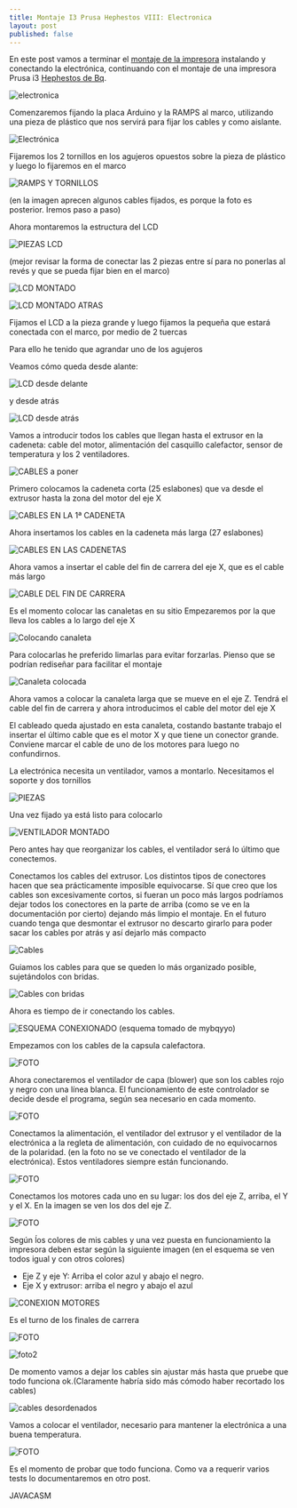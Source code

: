 ```yaml
---
title: Montaje I3 Prusa Hephestos VIII: Electronica
layout: post
published: false
---
```


En este post vamos a terminar el [montaje de la impresora](http://blog.elcacharreo.com/tag/hephestos/) instalando y conectando la electrónica, continuando con el montaje de una impresora Prusa i3 [Hephestos de Bq](http://bq.com/es/prusa). 

![electronica](https://lh3.googleusercontent.com/-lhBAqWrFVyE/VV-4xXaCAQI/AAAAAAAA7o0/0x9MYmunJZs/w602-h803-no/IMG_20150523_011131.jpg)

Comenzaremos fijando la placa Arduino y la RAMPS al marco, utilizando una pieza de plástico que nos servirá para fijar los cables y como aislante.

![Electrónica](https://lh3.googleusercontent.com/-l0uo3WRDsAs/VVfB4k8J4EI/AAAAAAAA7xo/o_aKKTlNkjc/w1070-h803-no/IMG_20150516_022127.jpg)

Fijaremos los 2 tornillos en los agujeros opuestos sobre la pieza de plástico y luego lo fijaremos en el marco

![RAMPS Y TORNILLOS](https://lh5.googleusercontent.com/-AXEGupkjdd4/VWJLhteAWVI/AAAAAAAA7xk/_HYRy3Gdolg/w602-h803-no/IMG_20150523_202851.jpg)

(en la imagen aprecen algunos cables fijados, es porque la foto es posterior. Iremos paso a paso)

Ahora montaremos la estructura del LCD 

![PIEZAS LCD](https://lh3.googleusercontent.com/-efYM255wiyw/VVfB4sfTYVI/AAAAAAAA7Sk/wW1DrYhIwkY/w1070-h803-no/IMG_20150516_022854.jpg)
	
(mejor revisar la forma de conectar las 2 piezas entre sí para no ponerlas al revés y que se pueda fijar bien en el marco)

![LCD MONTADO](https://lh3.googleusercontent.com/-JAX-4r5sntM/VVfB4rsVe5I/AAAAAAAA7yM/OZFzLpRDONs/w1070-h803-no/IMG_20150516_024208.jpg)

![LCD MONTADO ATRAS ](https://lh5.googleusercontent.com/-FFu7D9jRXI4/VVfB4txIyeI/AAAAAAAA7yU/3LizVc8dGpM/w1070-h803-no/IMG_20150516_024214.jpg)

Fijamos el LCD a la pieza grande y luego fijamos la pequeña que estará conectada con el marco, por medio de 2 tuercas

Para ello he tenido que agrandar uno de los agujeros

Veamos cómo queda desde alante:

![LCD desde delante](https://lh5.googleusercontent.com/-0dAg_NRrNuI/VVfB4gE-faI/AAAAAAAA7Sk/laFrcw3pdbk/w1070-h803-no/IMG_20150516_024449.jpg)

y desde atrás

![LCD desde atrás](https://lh5.googleusercontent.com/-EwUp66Yd8es/VVfB4gBHxgI/AAAAAAAA7Sk/Ac88JGsfnow/w1070-h803-no/IMG_20150516_024442.jpg)


Vamos a introducir todos los cables que llegan hasta el extrusor en la cadeneta: cable del motor, alimentación del casquillo calefactor, sensor de temperatura y los 2 ventiladores.

![CABLES a poner](https://lh5.googleusercontent.com/-8figdaSjOOQ/VWJLhsgGFxI/AAAAAAAA7xk/7hKUzmiXWMA/w1070-h803-no/IMG_20150523_004542.jpg)

Primero colocamos la cadeneta corta (25 eslabones) que va desde el extrusor hasta la zona del motor del eje X

![CABLES EN LA 1ª CADENETA](https://lh5.googleusercontent.com/-Q7ex_xzg8as/VWJLhtQ9uEI/AAAAAAAA7xk/sxpWfrEkM9A/w1070-h803-no/IMG_20150523_004834.jpg)

Ahora insertamos los cables en la cadeneta más larga (27 eslabones)

![CABLES EN LAS CADENETAS](https://lh3.googleusercontent.com/-FKC2qNpr7rc/VWJLhisQFaI/AAAAAAAA7xk/1mJztrIVCaE/w1070-h803-no/IMG_20150523_005548.jpg)

Ahora vamos a insertar el cable del fin de carrera del eje X, que es el cable más largo

![CABLE DEL FIN DE CARRERA](https://lh5.googleusercontent.com/-APd1FsnoOGs/VWJLhkn7B3I/AAAAAAAA7xk/u0EInKMeluM/w1070-h803-no/IMG_20150523_010015.jpg)

Es el momento colocar las canaletas en su sitio
Empezaremos por la que lleva los cables a lo largo del eje X

![Colocando canaleta](https://lh5.googleusercontent.com/-2Pw5fKKE964/VWJLhsQ7m0I/AAAAAAAA7xk/kSrcLvm1S-k/w1070-h803-no/IMG_20150523_125330.jpg)

Para colocarlas he preferido limarlas para evitar forzarlas. Pienso que se podrían rediseñar para facilitar el montaje

![Canaleta colocada](https://lh3.googleusercontent.com/-omuZ-jQse2w/VWJLhoctM2I/AAAAAAAA7xk/GvFiO1_GIZg/w1070-h803-no/IMG_20150523_125728.jpg)

Ahora vamos a colocar la canaleta larga que se mueve en el eje Z. Tendrá el cable del fin de carrera y ahora introducimos el cable del motor del eje X

El cableado queda ajustado en esta canaleta, costando bastante trabajo el insertar el último cable que es el motor X y que tiene un conector grande. Conviene marcar el cable de uno de los motores para luego no confundirnos.

La electrónica necesita un ventilador, vamos a montarlo. Necesitamos el soporte y dos tornillos

![PIEZAS](https://lh5.googleusercontent.com/-atw-od6C3lw/VVfB4gdAViI/AAAAAAAA7y0/ii4bpOL3gAE/w1070-h803-no/IMG_20150516_025227.jpg)

Una vez fijado ya está listo para colocarlo

![VENTILADOR MONTADO](https://lh3.googleusercontent.com/-y5JBUdm53vI/VVfB4o_fZgI/AAAAAAAA7Sk/CkTMqgptvOM/w1070-h803-no/IMG_20150516_025454.jpg)

Pero antes hay que reorganizar los cables, el ventilador será lo último que conectemos.

Conectamos los cables del extrusor. Los distintos tipos de conectores hacen que sea prácticamente imposible equivocarse. Sí que creo que los cables son excesivamente cortos, si fueran un poco más largos podríamos dejar todos los conectores en la parte de arriba (como se ve en la documentación por cierto) dejando más limpio el montaje. En el futuro cuando tenga que desmontar el extrusor no descarto girarlo para poder sacar los cables por atrás y así dejarlo más compacto

![Cables](https://lh5.googleusercontent.com/-AXPNqw_AnXg/VWJLhqdvmWI/AAAAAAAA7xk/9lO54MGbA6M/w1070-h803-no/IMG_20150523_134935.jpg)

Guiamos los cables para que se queden lo más organizado posible, sujetándolos con bridas.

![Cables con bridas](https://lh3.googleusercontent.com/_tbapFYjzxbOAFAKCm_SJ97b1aygEPexW_TldGatFvBU=w1437-h597-no)

Ahora es tiempo de ir conectando los cables.

![ESQUEMA CONEXIONADO](http://www.mibqyyo.com/descargas/wp-content/uploads/sites/7/2014/08/Conexiones-Prusa.jpg)
(esquema tomado de mybqyyo)

Empezamos con los cables de la capsula calefactora.

![FOTO](https://lh4.googleusercontent.com/uHJrtmPW78KHHDykbkEGM0A2Wfcoo2CiUncT3JaXaVEB=w420-h803-no)

Ahora conectaremos el ventilador de capa (blower) que son los cables rojo y negro con una línea blanca. El funcionamiento de este controlador se decide desde el programa, según sea necesario en cada momento.

![FOTO](https://lh5.googleusercontent.com/-AXEGupkjdd4/VWJLhteAWVI/AAAAAAAA7xk/_HYRy3Gdolg/w602-h803-no/IMG_20150523_202851.jpg)

Conectamos la alimentación, el ventilador del extrusor y el ventilador de la electrónica a la regleta de alimentación, con cuidado de no equivocarnos de la polaridad. (en la foto no se ve conectado el ventilador de la electrónica). Estos ventiladores siempre están funcionando.

![FOTO](https://lh5.googleusercontent.com/-N6CVa9nroKw/VWJLhp02S4I/AAAAAAAA7zY/2rvXyEGUQGg/w1070-h803-no/IMG_20150523_203415.jpg)

Conectamos los motores cada uno en su lugar: los dos del eje Z, arriba, el Y y el X. En la imagen se ven los dos del eje Z.

![FOTO](https://lh5.googleusercontent.com/-GVZPNQF0Jbk/VWJLhmSHk9I/AAAAAAAA7xk/ZWQ4dqunEp0/w602-h803-no/IMG_20150523_202955.jpg)

Según ĺos colores de mis cables y una vez puesta en funcionamiento la impresora deben estar según la siguiente imagen (en el esquema se ven todos igual y con otros colores)

* Eje Z y eje Y: Arriba el color azul y abajo el negro.
* Eje X y extrusor: arriba el negro y abajo el azul

![CONEXION MOTORES](https://lh5.googleusercontent.com/vMJ6FTiUSmTQHp895FzOpy2C3-Ue121avr0iTPVlcp98=w646-h873-no)

Es el turno de los finales de carrera

![FOTO](https://lh5.googleusercontent.com/-gre21FolXIg/VWJLhizSQFI/AAAAAAAA7xk/5TP4VKOeWTE/w602-h803-no/IMG_20150523_203832.jpg)

![foto2](https://lh6.googleusercontent.com/-hOiaZb4PQBI/VWJgEkzVwwI/AAAAAAAA7z8/RnB8IpfuSeU/w646-h873-no/IMG_20150525_013417.jpg)

De momento vamos a dejar los cables sin ajustar más hasta que pruebe que todo funciona ok.(Claramente habría sido más cómodo haber recortado los cables)

![cables desordenados](https://lh5.googleusercontent.com/-E6gDv_ESOl0/VWJLhiSUg_I/AAAAAAAA7xk/yZ2krLw6gzg/w602-h803-no/IMG_20150523_204021.jpg)

Vamos a colocar el ventilador, necesario para mantener la electrónica a una buena temperatura.

![FOTO ](https://lh4.googleusercontent.com/-04nltbvu1G4/VWJgjOLD9dI/AAAAAAAA70I/PY5zkiWpssM/w646-h873-no/IMG_20150525_013612.jpg)

Es el momento de probar que todo funciona. Como va a requerir varios tests lo documentaremos en otro post.

JAVACASM